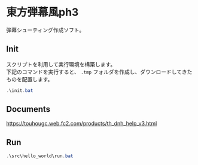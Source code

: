 東方弾幕風ph3
===

弾幕シューティング作成ソフト。


## Init

スクリプトを利用して実行環境を構築します。<br>
下記のコマンドを実行すると、 `.tmp` フォルダを作成し、ダウンロードしてきたものを配置します。

```powershell
.\init.bat
```


## Documents

https://touhougc.web.fc2.com/products/th_dnh_help_v3.html


## Run

```powershell
.\src\hello_world\run.bat
```
